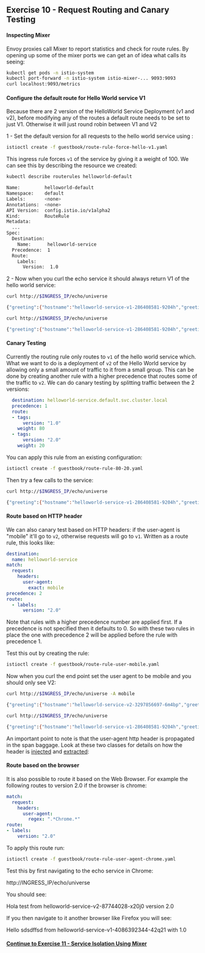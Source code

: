 ## Exercise 10 - Request Routing and Canary Testing

#### Inspecting Mixer

Envoy proxies call Mixer to report statistics and check for route rules. By opening up some of the mixer ports we can get an of idea what calls its seeing:

```sh
kubectl get pods -n istio-system
kubectl port-forward -n istio-system istio-mixer-... 9093:9093
curl localhost:9093/metrics
```

#### Configure the default route for Hello World service V1

Because there are 2 version of the HelloWorld Service Deployment (v1 and v2), before modifying any of the routes a default route needs to be set to just V1. Otherwise it will just round robin between V1 and V2

1 - Set the default version for all requests to the hello world service using :

```sh
istioctl create -f guestbook/route-rule-force-hello-v1.yaml
```

This ingress rule forces `v1` of the service by giving it a weight of 100. We can see this by describing the resource we created:
```sh
kubectl describe routerules helloworld-default

Name:         helloworld-default
Namespace:    default
Labels:       <none>
Annotations:  <none>
API Version:  config.istio.io/v1alpha2
Kind:         RouteRule
Metadata:
  ...
Spec:
  Destination:
    Name:      helloworld-service
  Precedence:  1
  Route:
    Labels:
      Version:  1.0
```

2 - Now when you curl the echo service it should always return V1 of the hello world service:

```sh
curl http://$INGRESS_IP/echo/universe  

{"greeting":{"hostname":"helloworld-service-v1-286408581-9204h","greeting":"Hello universe from helloworld-service-v1-286408581-9204h with 1.0","version":"1.0"},"
```
```sh
curl http://$INGRESS_IP/echo/universe

{"greeting":{"hostname":"helloworld-service-v1-286408581-9204h","greeting":"Hello universe from helloworld-service-v1-286408581-9204h with 1.0","version":"1.0"},"
```

#### Canary Testing

Currently the routing rule only routes to `v1` of the hello world service which. What we want to do is a deployment of `v2` of the Hello World service by allowing only a small amount of traffic to it from a small group. This can be done by creating another rule with a higher precedence that routes some of the traffic to `v2`. We can do canary testing by splitting traffic between the 2 versions:

```yaml
  destination: helloworld-service.default.svc.cluster.local
  precedence: 1
  route:
  - tags:
      version: "1.0"
    weight: 80
  - tags:
      version: "2.0"
    weight: 20
```

You can apply this rule from an existing configuration:
```sh
istioctl create -f guestbook/route-rule-80-20.yaml
```

Then try a few calls to the service:
```sh
curl http://$INGRESS_IP/echo/universe

{"greeting":{"hostname":"helloworld-service-v1-286408581-9204h","greeting":"Hello universe from helloworld-service-v1-286408581-9204h with 1.0","version":"1.0"},"
```

#### Route based on HTTP header

We can also canary test based on HTTP headers: if the user-agent is "mobile" it'll go to `v2`, otherwise requests will go to `v1`. Written as a route rule, this looks like:

```yaml
destination:
  name: helloworld-service
match:
  request:
    headers:
      user-agent:
        exact: mobile
precedence: 2
route:
  - labels:
      version: "2.0"
```

Note that rules with a higher precedence number are applied first. If a precedence is not specified then it defaults to 0. So with these two rules in place the one with precedence 2 will be applied before the rule with precedence 1.

Test this out by creating the rule:
```sh
istioctl create -f guestbook/route-rule-user-mobile.yaml
```

Now when you curl the end point set the user agent to be mobile and you should only see V2:

```sh
curl http://$INGRESS_IP/echo/universe -A mobile

{"greeting":{"hostname":"helloworld-service-v2-3297856697-6m4bp","greeting":"Hello dog2 from helloworld-service-v2-3297856697-6m4bp with 2.0","version":"2.0"}
```

```sh
curl http://$INGRESS_IP/echo/universe

{"greeting":{"hostname":"helloworld-service-v1-286408581-9204h","greeting":"Hello universe from helloworld-service-v1-286408581-9204h with 1.0","version":"1.0"},"
```

An important point to note is that the user-agent http header is propagated in the span baggage. Look at these two classes for details on how the header is [injected](https://github.com/retroryan/istio-by-example-java/blob/master/spring-boot-example/spring-istio-support/src/main/java/com/example/istio/IstioHttpSpanInjector.java) and [extracted](https://github.com/retroryan/istio-by-example-java/blob/master/spring-boot-example/spring-istio-support/src/main/java/com/example/istio/IstioHttpSpanExtractor.java):

#### Route based on the browser

It is also possible to route it based on the Web Browser. For example the following routes to version 2.0 if the browser is chrome:

```yaml
match:
  request:
    headers:
      user-agent:
        regex: ".*Chrome.*"
route:
- labels:
    version: "2.0"
```

To apply this route run:

```sh
istioctl create -f guestbook/route-rule-user-agent-chrome.yaml
```

Test this by first navigating to the echo service in Chrome:

http://INGRESS_IP/echo/universe

You should see:

Hola test from helloworld-service-v2-87744028-x20j0 version 2.0

If you then navigate to it another browser like Firefox you will see:

Hello sdsdffsd from helloworld-service-v1-4086392344-42q21 with 1.0


#### [Continue to Exercise 11 - Service Isolation Using Mixer](../exercise-11/README.md)
